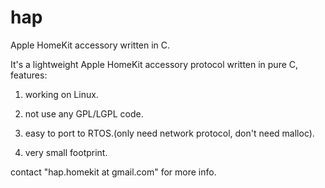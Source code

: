 # hap
Apple HomeKit accessory written in C.


It's a lightweight Apple HomeKit accessory protocol written in pure C, features:

1. working on Linux.

2. not use any GPL/LGPL code.

3. easy to port to RTOS.(only need network protocol, don't need malloc).

4. very small footprint.


contact "hap.homekit at gmail.com" for more info.
